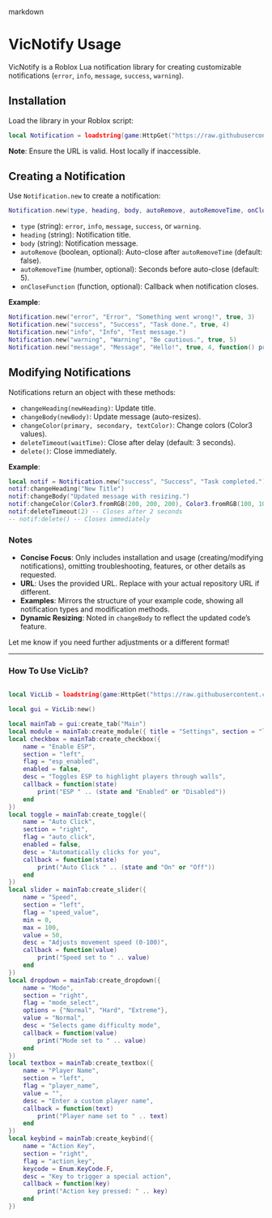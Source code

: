markdown
# VicNotify Usage

VicNotify is a Roblox Lua notification library for creating customizable notifications (`error`, `info`, `message`, `success`, `warning`).

## Installation
Load the library in your Roblox script:

```lua
local Notification = loadstring(game:HttpGet("https://raw.githubusercontent.com/RudertTiktok/VICLIB/refs/heads/main/VICNOTIFY", true))()
```

**Note**: Ensure the URL is valid. Host locally if inaccessible.

## Creating a Notification
Use `Notification.new` to create a notification:

```lua
Notification.new(type, heading, body, autoRemove, autoRemoveTime, onCloseFunction)
```

- `type` (string): `error`, `info`, `message`, `success`, or `warning`.
- `heading` (string): Notification title.
- `body` (string): Notification message.
- `autoRemove` (boolean, optional): Auto-close after `autoRemoveTime` (default: false).
- `autoRemoveTime` (number, optional): Seconds before auto-close (default: 5).
- `onCloseFunction` (function, optional): Callback when notification closes.

**Example**:
```lua
Notification.new("error", "Error", "Something went wrong!", true, 3)
Notification.new("success", "Success", "Task done.", true, 4)
Notification.new("info", "Info", "Test message.")
Notification.new("warning", "Warning", "Be cautious.", true, 5)
Notification.new("message", "Message", "Hello!", true, 4, function() print("Closed!") end)
```

## Modifying Notifications
Notifications return an object with these methods:

- `changeHeading(newHeading)`: Update title.
- `changeBody(newBody)`: Update message (auto-resizes).
- `changeColor(primary, secondary, textColor)`: Change colors (Color3 values).
- `deleteTimeout(waitTime)`: Close after delay (default: 3 seconds).
- `delete()`: Close immediately.

**Example**:
```lua
local notif = Notification.new("success", "Success", "Task completed.")
notif:changeHeading("New Title")
notif:changeBody("Updated message with resizing.")
notif:changeColor(Color3.fromRGB(200, 200, 200), Color3.fromRGB(100, 100, 100), Color3.fromRGB(255, 255, 255))
notif:deleteTimeout(2) -- Closes after 2 seconds
-- notif:delete() -- Closes immediately
```

### Notes
- **Concise Focus**: Only includes installation and usage (creating/modifying notifications), omitting troubleshooting, features, or other details as requested.
- **URL**: Uses the provided URL. Replace with your actual repository URL if different.
- **Examples**: Mirrors the structure of your example code, showing all notification types and modification methods.
- **Dynamic Resizing**: Noted in `changeBody` to reflect the updated code’s feature.

Let me know if you need further adjustments or a different format!

---

### How To Use VicLib?

```lua

local VicLib = loadstring(game:HttpGet("https://raw.githubusercontent.com/RudertTiktok/VICLIB/refs/heads/main/UIDESIGN2.txt"))()

local gui = VicLib:new()

local mainTab = gui:create_tab("Main")
local module = mainTab:create_module({ title = "Settings", section = "left" })
local checkbox = mainTab:create_checkbox({
    name = "Enable ESP",
    section = "left",
    flag = "esp_enabled",
    enabled = false,
    desc = "Toggles ESP to highlight players through walls",
    callback = function(state)
        print("ESP " .. (state and "Enabled" or "Disabled"))
    end
})
local toggle = mainTab:create_toggle({
    name = "Auto Click",
    section = "right",
    flag = "auto_click",
    enabled = false,
    desc = "Automatically clicks for you",
    callback = function(state)
        print("Auto Click " .. (state and "On" or "Off"))
    end
})
local slider = mainTab:create_slider({
    name = "Speed",
    section = "left",
    flag = "speed_value",
    min = 0,
    max = 100,
    value = 50,
    desc = "Adjusts movement speed (0-100)",
    callback = function(value)
        print("Speed set to " .. value)
    end
})
local dropdown = mainTab:create_dropdown({
    name = "Mode",
    section = "right",
    flag = "mode_select",
    options = {"Normal", "Hard", "Extreme"},
    value = "Normal",
    desc = "Selects game difficulty mode",
    callback = function(value)
        print("Mode set to " .. value)
    end
})
local textbox = mainTab:create_textbox({
    name = "Player Name",
    section = "left",
    flag = "player_name",
    value = "",
    desc = "Enter a custom player name",
    callback = function(text)
        print("Player name set to " .. text)
    end
})
local keybind = mainTab:create_keybind({
    name = "Action Key",
    section = "right",
    flag = "action_key",
    keycode = Enum.KeyCode.F,
    desc = "Key to trigger a special action",
    callback = function(key)
        print("Action key pressed: " .. key)
    end
})
